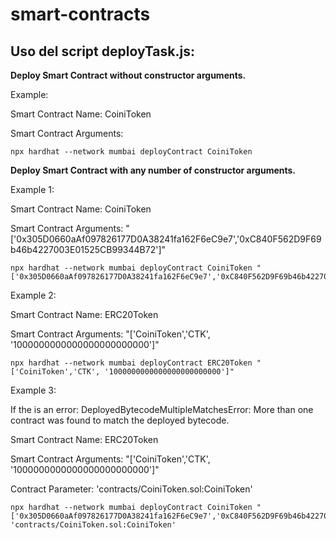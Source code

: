 
# smart-contracts

  

## Uso del script deployTask.js:

  

**Deploy Smart Contract without constructor arguments.**

Example:

Smart Contract Name: CoiniToken

Smart Contract Arguments: 

    npx hardhat --network mumbai deployContract CoiniToken

  

**Deploy Smart Contract with any number of constructor arguments.**

Example 1:

Smart Contract Name: CoiniToken

Smart Contract Arguments: "['0x305D0660aAf097826177D0A38241fa162F6eC9e7','0xC840F562D9F69b46b4227003E01525CB99344B72']"

    npx hardhat --network mumbai deployContract CoiniToken "['0x305D0660aAf097826177D0A38241fa162F6eC9e7','0xC840F562D9F69b46b4227003E01525CB99344B72']"

Example 2:

Smart Contract Name: ERC20Token

Smart Contract Arguments: "['CoiniToken','CTK', '1000000000000000000000000']"

    npx hardhat --network mumbai deployContract ERC20Token "['CoiniToken','CTK', '1000000000000000000000000']"

Example 3:

If the is an error: DeployedBytecodeMultipleMatchesError: More than one contract was found to match the deployed bytecode.

Smart Contract Name: ERC20Token

Smart Contract Arguments: "['CoiniToken','CTK', '1000000000000000000000000']"

Contract Parameter: 'contracts/CoiniToken.sol:CoiniToken'

    npx hardhat --network mumbai deployContract CoiniToken "['0x305D0660aAf097826177D0A38241fa162F6eC9e7','0xC840F562D9F69b46b4227003E01525CB99344B72']" 'contracts/CoiniToken.sol:CoiniToken'
